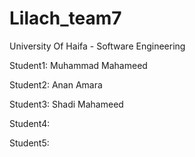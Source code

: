 # Lilach_team7


University Of Haifa - Software Engineering

Student1: Muhammad Mahameed

Student2: Anan Amara

Student3: Shadi Mahameed

Student4:

Student5:
